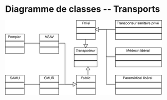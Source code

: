 Diagramme de classes -- Transports
==================================

![Diagramme de classes -- Transports](../../rapport/exports/classes_transports.png "Diagramme de classes -- Transports")
